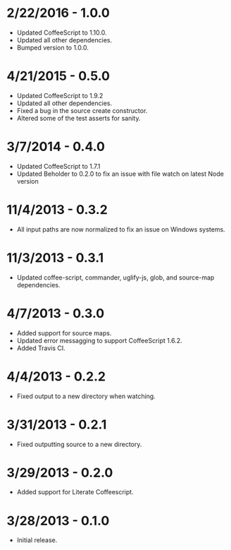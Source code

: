 2/22/2016 - 1.0.0
=================
* Updated CoffeeScript to 1.10.0.
* Updated all other dependencies.
* Bumped version to 1.0.0.

4/21/2015 - 0.5.0
=================
* Updated CoffeeScript to 1.9.2
* Updated all other dependencies.
* Fixed a bug in the source create constructor.
* Altered some of the test asserts for sanity.

3/7/2014 - 0.4.0
=================
* Updated CoffeeScript to 1.7.1
* Updated Beholder to 0.2.0 to fix an issue with file watch on latest Node version

11/4/2013 - 0.3.2
=================
* All input paths are now normalized to fix an issue on Windows systems.

11/3/2013 - 0.3.1
=================
* Updated coffee-script, commander, uglify-js, glob, and source-map dependencies.

4/7/2013 - 0.3.0
=================
* Added support for source maps.
* Updated error messagging to support CoffeeScript 1.6.2.
* Added Travis CI.

4/4/2013 - 0.2.2
==================
* Fixed output to a new directory when watching.

3/31/2013 - 0.2.1
==================
* Fixed outputting source to a new directory.

3/29/2013 - 0.2.0
==================
* Added support for Literate Coffeescript.

3/28/2013 - 0.1.0
==================
* Initial release.
